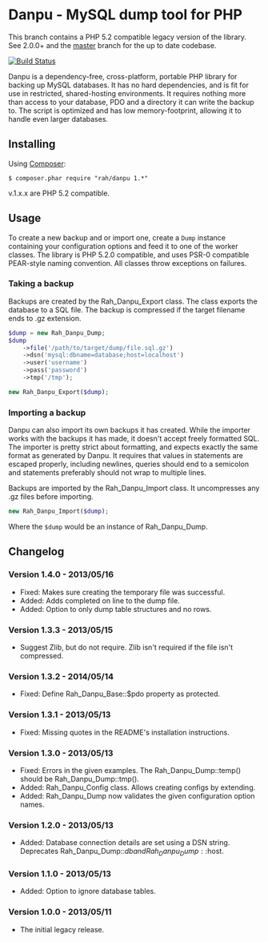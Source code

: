 Danpu - MySQL dump tool for PHP
=========

This branch contains a PHP 5.2 compatible legacy version of the library. See 2.0.0+ and the [master](https://github.com/gocom/danpu) branch for the up to date codebase.

[![Build Status](https://travis-ci.org/gocom/danpu.png?branch=1.0)](https://travis-ci.org/gocom/danpu)

Danpu is a dependency-free, cross-platform, portable PHP library for backing up MySQL databases. It has no hard dependencies, and is fit for use in restricted, shared-hosting environments. It requires nothing more than access to your database, PDO and a directory it can write the backup to. The script is optimized and has low memory-footprint, allowing it to handle even larger databases.

Installing
---------

Using [Composer](http://getcomposer.org):

    $ composer.phar require "rah/danpu 1.*"

v.1.x.x are PHP 5.2 compatible.

Usage
---------

To create a new backup and or import one, create a ```Dump``` instance containing your configuration options and feed it to one of the worker classes. The library is PHP 5.2.0 compatible, and uses PSR-0 compatible PEAR-style naming convention. All classes throw exceptions on failures.

### Taking a backup

Backups are created by the Rah_Danpu_Export class. The class exports the database to a SQL file. The backup is compressed if the target filename ends to .gz extension.

```php
$dump = new Rah_Danpu_Dump;
$dump
    ->file('/path/to/target/dump/file.sql.gz')
    ->dsn('mysql:dbname=database;host=localhost')
    ->user('username')
    ->pass('password')
    ->tmp('/tmp');

new Rah_Danpu_Export($dump);
```

### Importing a backup

Danpu can also import its own backups it has created. While the importer works with the backups it has made, it doesn't accept freely formatted SQL. The importer is pretty strict about formatting, and expects exactly the same format as generated by Danpu. It requires that values in statements are escaped properly, including newlines, queries should end to a semicolon and statements preferably should not wrap to multiple lines.

Backups are imported by the Rah_Danpu_Import class. It uncompresses any .gz files before importing.

```php
new Rah_Danpu_Import($dump);
```

Where the ```$dump``` would be an instance of Rah_Danpu_Dump.

Changelog
---------

### Version 1.4.0 - 2013/05/16

* Fixed: Makes sure creating the temporary file was successful.
* Added: Adds completed on line to the dump file.
* Added: Option to only dump table structures and no rows.

### Version 1.3.3 - 2013/05/15

* Suggest Zlib, but do not require. Zlib isn't required if the file isn't compressed.

### Version 1.3.2 - 2014/05/14

* Fixed: Define Rah_Danpu_Base::$pdo property as protected.

### Version 1.3.1 - 2013/05/13

* Fixed: Missing quotes in the README's installation instructions.

### Version 1.3.0 - 2013/05/13

* Fixed: Errors in the given examples. The Rah_Danpu_Dump::temp() should be Rah_Danpu_Dump::tmp().
* Added: Rah_Danpu_Config class. Allows creating configs by extending.
* Added: Rah_Danpu_Dump now validates the given configuration option names.

### Version 1.2.0 - 2013/05/13

* Added: Database connection details are set using a DSN string. Deprecates Rah_Danpu_Dump::$db and Rah_Danpu_Dump::$host.

### Version 1.1.0 - 2013/05/13

* Added: Option to ignore database tables.

### Version 1.0.0 - 2013/05/11

* The initial legacy release.